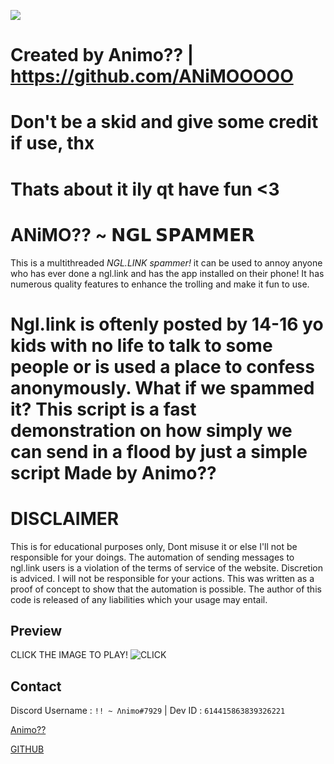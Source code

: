 ![](https://cdn.discordapp.com/attachments/1095016092528808037/1101508725392547870/image.png)


# Created by Animo?? | https://github.com/ANiMOOOOO
# Don't be a skid and give some credit if use, thx
# Thats about it ily qt have fun <3
  
# ANiMO?? ~ 𝗡𝗚𝗟 𝗦𝗣𝗔𝗠𝗠𝗘𝗥
 
 This is a multithreaded *NGL.LINK spammer!* it can be used to annoy anyone who has ever done a ngl.link and has the app installed on their phone! It has numerous quality features to enhance the trolling and make it fun to use.

 # Ngl.link is oftenly posted by 14-16 yo kids with no life to talk to some people or is used a place to confess anonymously. What if we spammed it? This script is a fast demonstration on how simply we can send in a flood by just a simple script Made by Animo??

# **DISCLAIMER**

This is for educational purposes only, Dont misuse it or else I'll not be responsible for your doings.
The automation of sending messages to ngl.link users is a violation of the terms of service of the website. Discretion is adviced. I will not be responsible for your actions. 
This was written as a proof of concept to show that the automation is possible. The author of this code is released of any liabilities which your usage may entail.

## Preview

CLICK THE IMAGE TO PLAY!
![CLICK](https://cdn.discordapp.com/attachments/1095016092528808037/1101508725392547870/image.png)


## Contact

Discord Username : `!! ~ Λnimo#7929` | Dev ID : `614415863839326221`

[Animo??](https://cdn.discordapp.com/attachments/973068674917347429/1099765638978883637/Animo.jpg)

[GITHUB](https://github.com/ANiMOOOOO)



